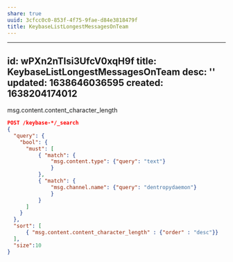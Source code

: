 ```yaml
---
share: true
uuid: 3cfcc0c0-853f-4f75-9fae-d84e3818479f
title: KeybaseListLongestMessagesOnTeam
---
```

---
id: wPXn2nTIsi3UfcV0xqH9f
title: KeybaseListLongestMessagesOnTeam
desc: ''
updated: 1638646036595
created: 1638204174012
---

msg.content.content_character_length

``` json
POST /keybase-*/_search
{   
  "query": {
    "bool": {
      "must": [
          { "match": {
              "msg.content.type": {"query": "text"}
              }
          },
          { "match": {
              "msg.channel.name": {"query": "dentropydaemon"}
              }
          }
      ]
    }
  },
  "sort": [
      { "msg.content.content_character_length" : {"order" : "desc"}}
  ],
  "size":10
}
```
